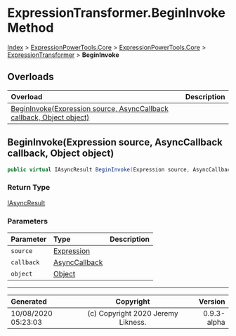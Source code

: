 ﻿# ExpressionTransformer.BeginInvoke Method

[Index](../index.md) > [ExpressionPowerTools.Core](ExpressionPowerTools.Core.a.md) > [ExpressionPowerTools.Core](ExpressionPowerTools.Core.n.md) > [ExpressionTransformer](ExpressionPowerTools.Core.ExpressionTransformer.cs.md) > **BeginInvoke**



## Overloads

| Overload | Description |
| :-- | :-- |
| [BeginInvoke(Expression source, AsyncCallback callback, Object object)](#begininvokeexpression-source-asynccallback-callback-object-object) |  |
## BeginInvoke(Expression source, AsyncCallback callback, Object object)



```csharp
public virtual IAsyncResult BeginInvoke(Expression source, AsyncCallback callback, Object object)
```

### Return Type

 [IAsyncResult](https://docs.microsoft.com/dotnet/api/system.iasyncresult) 

### Parameters

| Parameter | Type | Description |
| :-- | :-- | :-- |
| `source` | [Expression](https://docs.microsoft.com/dotnet/api/system.linq.expressions.expression) |  |
| `callback` | [AsyncCallback](https://docs.microsoft.com/dotnet/api/system.asynccallback) |  |
| `object` | [Object](https://docs.microsoft.com/dotnet/api/system.object) |  |



---

| Generated | Copyright | Version |
| :-- | :-: | --: |
| 10/08/2020 05:23:03 | (c) Copyright 2020 Jeremy Likness. | 0.9.3-alpha |
